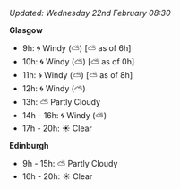 *Updated: Wednesday 22nd February 08:30*

**Glasgow**

* 9h: :cyclone: Windy (:partly_sunny:) [:partly_sunny: as of 6h]
* 10h: :cyclone: Windy (:partly_sunny:) [:partly_sunny: as of 0h]
* 11h: :cyclone: Windy (:partly_sunny:) [:partly_sunny: as of 8h]
* 12h: :cyclone: Windy (:partly_sunny:)
* 13h: :partly_sunny: Partly Cloudy
* 14h - 16h: :cyclone: Windy (:partly_sunny:)
* 17h - 20h: :sunny: Clear

**Edinburgh**

* 9h - 15h: :partly_sunny: Partly Cloudy
* 16h - 20h: :sunny: Clear
